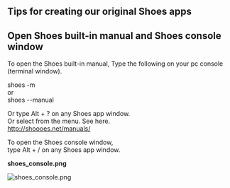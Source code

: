 Tips for creating our original Shoes apps
-----------------------------------------

Open Shoes built-in manual and Shoes console window
---------------------------------------------------

To open the Shoes built-in manual, 
Type the following on your pc console (terminal window). 

shoes -m <br>
or <br>
shoes --manual <br>

Or type  Alt + ?   on any Shoes app window. <br>
Or select from the menu. See here. <br>
<http://shoooes.net/manuals/> <br>

To open the Shoes console window,  <br>
type  Alt + /   on any Shoes app window. <br>

**shoes_console.png**

![shoes_console.png](http://github.com/ashbb/shoes_tutorial_html/tree/master%2Fimages%2Fshoes_console.png?raw=true)

